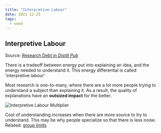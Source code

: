 ```yaml
---
title: "Interpretive Labour"
date: 2021-12-25
tags:
  - seed
---
```


## Interpretive Labour

Source: [Research Debt in _Distill Pub_](https://distill.pub/2017/research-debt)

There is a tradeoff between energy put into explaining an idea, and the energy needed to understand it. This energy differential is called 'interpretive labour'

Most research is one-to-many, where there are a lot more people trying to understand a subject than explaining it. As a result, the quality of explanations have an **outsized impact** for the better.

![Interpretive Labour Multiplier](https://distill.pub/2017/research-debt/assets/publish-one-many-crop.jpg)

Cost of understanding increases when there are more source to try to understand. This may be why people specialize so that there is less noise. Related: [group limits](thoughts/group%20limits.md)
